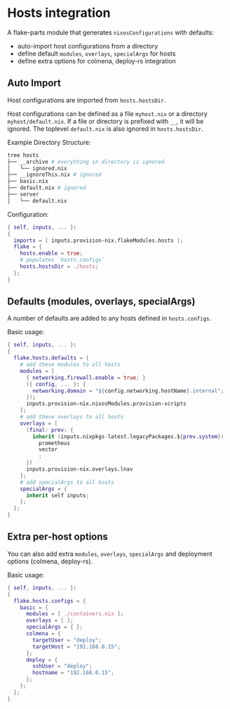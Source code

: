 # Hosts integration

A flake-parts module that generates `nixosConfigurations` with defaults:
  - auto-import host configurations from a directory
  - define default `modules`, `overlays`, `specialArgs` for hosts
  - define extra options for colmena, deploy-rs integration

## Auto Import

Host configurations are imported from `hosts.hostsDir`.

Host configurations can be defined as a file `myhost.nix` or a directory `myhost/default.nix`.
If a file or directory is prefixed with `__`, it will be ignored.
The toplevel `default.nix` is also ignored in `hosts.hostsDir`.

Example Directory Structure:
```sh
tree hosts
├── __archive # everything in directory is ignored
│   └── ignored.nix
├── __ignoreThis.nix # ignored
├── basic.nix
├── default.nix # ignored
├── server
│   └── default.nix
```

Configuration:
```nix
{ self, inputs, ... }:
{
  imports = [ inputs.provision-nix.flakeModules.hosts ];
  flake = {
    hosts.enable = true;
    # populates `hosts.configs`
    hosts.hostsDir = ./hosts;
  };
}
```

## Defaults (modules, overlays, specialArgs)

A number of defaults are added to any hosts defined in `hosts.configs`.

Basic usage:
```nix
{ self, inputs, ... }:
{
  flake.hosts.defaults = {
    # add these modules to all hosts
    modules = [
      { networking.firewall.enable = true; }
      ({ config, ... }: {
        networking.domain = "${config.networking.hostName}.internal";
      });
      inputs.provision-nix.nixosModules.provision-scripts
    ];
    # add these overlays to all hosts
    overlays = [
      (final: prev: {
        inherit (inputs.nixpkgs-latest.legacyPackages.${prev.system})
          prometheus
          vector
          ;
      })
      inputs.provision-nix.overlays.lnav
    ];
    # add specialArgs to all hosts
    specialArgs = {
      inherit self inputs;
    };
  };
}
```

## Extra per-host options

You can also add extra `modules`, `overlays`, `specialArgs` and deployment options (colmena, deploy-rs).

Basic usage:
```nix
{ self, inputs, ... }:
{
  flake.hosts.configs = {
    basic = {
      modules = [ ./containers.nix ];
      overlays = [ ];
      specialArgs = { };
      colmena = {
        targetUser = "deploy";
        targetHost = "192.168.0.15";
      };
      deploy = {
        sshUser = "deploy";
        hostname = "192.168.0.15";
      };
    };
  };
}
```
